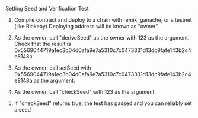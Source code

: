 Setting Seed and Verification Test

1)	Compile contract and deploy to a chain with remix, ganache, or a testnet (like Rinkeby)
	Deploying address will be known as "owner"

2)	As the owner, call "deriveSeed" as the owner with 123 as the argument.
	Check that the result is 0x5569044719a1ec3b04d0afa9e7a5310c7c0473331d13dc9fafe143b2c4e8148a

3)	As the owner, call setSeed with 0x5569044719a1ec3b04d0afa9e7a5310c7c0473331d13dc9fafe143b2c4e8148a as the argument.

4)	As the owner, call "checkSeed" with 123 as the argument.
	
5)	If "checkSeed" returns true, the test has passed and you can reliably set a seed
